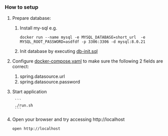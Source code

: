 ### How to setup
1. Prepare database:
    1. Install my-sql
        e.g. 
        ```
        docker run --name mysql -e MYSQL_DATABASE=short_url  -e MYSQL_ROOT_PASSWORD=asdfdf -p 3306:3306 -d mysql:8.0.21
        ```
    1. Init database by executing [db-init.sql](url-shortener-rest/doc/db-init.sql)
1. Configure [docker-compose.yaml]() to make sure the following 2 fields are correct:  
    1. spring.datasource.url
    1. spring.datasource.password
1. Start application

        ```
        ./run.sh
        ```
        
1. Open your browser and try accessing http://localhost
    ```
    open http://localhost
    ```

